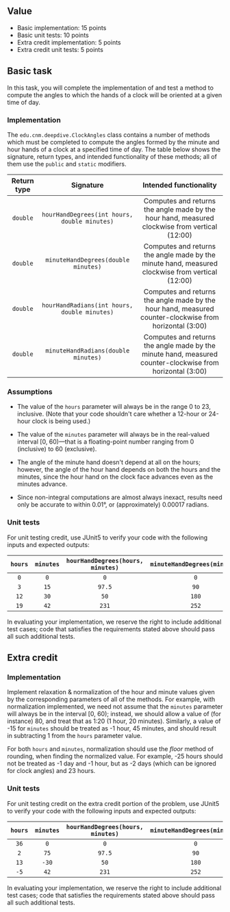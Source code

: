## Value

* Basic implementation: 15 points
* Basic unit tests: 10 points
* Extra credit implementation: 5 points
* Extra credit unit tests: 5 points

## Basic task

In this task, you will complete the implementation of and test a method to compute the angles to which the hands of a clock will be oriented at a given time of day.

### Implementation

The `edu.cnm.deepdive.ClockAngles` class contains a number of methods which must be completed to compute the angles formed by the minute and hour hands of a clock at a specified time of day. The table below shows the signature, return types, and intended functionality of these methods; all of them use the `public` and `static` modifiers.

| Return type | Signature | Intended functionality |
|:-----------:|:---------:|:----------------------:|
| `double` | `hourHandDegrees(int hours, double minutes)` | Computes and returns the angle made by the hour hand, measured clockwise from vertical (12:00) |
| `double` | `minuteHandDegrees(double minutes)` | Computes and returns the angle made by the minute hand, measured clockwise from vertical (12:00) |
| `double` | `hourHandRadians(int hours, double minutes)` | Computes and returns the angle made by the hour hand, measured counter-clockwise from horizontal (3:00) |
| `double` | `minuteHandRadians(double minutes)` | Computes and returns the angle made by the minute hand, measured counter-clockwise from horizontal (3:00) |

### Assumptions

* The value of the `hours` parameter will always be in the range 0 to 23, inclusive. (Note that your code shouldn't care whether a 12-hour or 24-hour clock is being used.)

* The value of the `minutes` parameter will always be in the real-valued interval [0, 60)&mdash;that is a floating-point number ranging from 0 (inclusive) to 60 (exclusive).

* The angle of the minute hand doesn't depend at all on the hours; however, the angle of the hour hand depends on both the hours and the minutes, since the hour hand on the clock face advances even as the minutes advance.

* Since non-integral computations are almost always inexact, results need only be accurate to within 0.01&deg;, or (approximately) 0.00017 radians.

### Unit tests

For unit testing credit, use JUnit5 to verify your code with the following inputs and expected outputs:

| `hours` | `minutes` | `hourHandDegrees(hours, minutes)` | `minuteHandDegrees(minutes)` | `hourHandRadians(hours, minutes)` | `minuteHandRadians(minutes)` |
|:-------:|:---------:|:---------------------------------:|:----------------------------:|:---------------------------------:|:------------------------------:|
| `0` | `0` | `0` | `0` | `1.57079632679` | `1.57079632679` |
| `3` | `15` | `97.5` | `90` | `6.152285613280012` | `0` |
| `12` | `30` | `50` | `180` | `1.3089969389957474` | `4.71238898038469` |
| `19` | `42` | `231` | `252` | `3.822271061867582` | `3.4557519189487724` |
 
In evaluating your implementation, we reserve the right to include additional test cases; code that satisfies the requirements stated above should pass all such additional tests.

## Extra credit

### Implementation

Implement relaxation &amp; normalization of the hour and minute values given by the corresponding parameters of all of the methods. For example, with normalization implemented, we need not assume that the `minutes` parameter will always be in the interval [0, 60); instead, we should allow a value of (for instance) 80, and treat that as 1:20 (1 hour, 20 minutes). Similarly, a value of -15 for `minutes` should be treated as -1 hour, 45 minutes, and should result in subtracting 1 from the `hours` parameter value.

For both `hours` and `minutes`, normalization should use the _floor_ method of rounding, when finding the normalized value. For example, -25 hours should not be treated as -1 day and -1 hour, but as -2 days (which can be ignored for clock angles) and 23 hours.

### Unit tests 

For unit testing credit on the extra credit portion of the problem, use JUnit5 to verify your code with the following inputs and expected outputs:

| `hours` | `minutes` | `hourHandDegrees(hours, minutes)` | `minuteHandDegrees(minutes)` | `hourHandRadians(hours, minutes)` | `minuteHandRadians(minutes)` |
|:-------:|:---------:|:---------------------------------:|:----------------------------:|:---------------------------------:|:------------------------------:|
| `36` | `0` | `0` | `0` | `1.57079632679` | `1.57079632679` |
| `2` | `75` | `97.5` | `90` | `6.152285613280012` | `0` |
| `13` | `-30` | `50` | `180` | `1.3089969389957474` | `4.71238898038469` |
| `-5` | `42` | `231` | `252` | `3.822271061867582` | `3.4557519189487724` |

In evaluating your implementation, we reserve the right to include additional test cases; code that satisfies the requirements stated above should pass all such additional tests.
